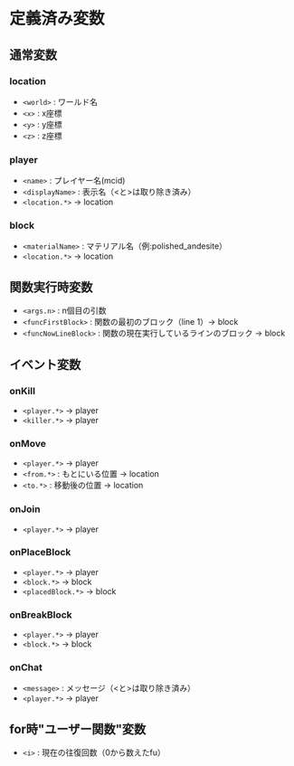 # 定義済み変数
## 通常変数
### location
- `<world>` : ワールド名
- `<x>` : x座標
- `<y>` : y座標
- `<z>` : z座標
### player
- `<name>` : プレイヤー名(mcid)
- `<displayName>` : 表示名（\<と\>は取り除き済み）
- `<location.*>` -> location
### block
- `<materialName>` : マテリアル名（例:polished_andesite）
- `<location.*>` -> location
## 関数実行時変数
- `<args.n>` : n個目の引数
- `<funcFirstBlock>` : 関数の最初のブロック（line 1）-> block
- `<funcNowLineBlock>` : 関数の現在実行しているラインのブロック -> block
## イベント変数
### onKill
- `<player.*>` -> player
- `<killer.*>` -> player
### onMove
- `<player.*>` -> player
- `<from.*>` : もとにいる位置 -> location
- `<to.*>` : 移動後の位置 -> location
### onJoin
- `<player.*>` -> player
### onPlaceBlock
- `<player.*>` -> player
- `<block.*>` -> block
- `<placedBlock.*>` -> block
### onBreakBlock
- `<player.*>` -> player
- `<block.*>` -> block
### onChat
- `<message>` : メッセージ（\<と\>は取り除き済み）
- `<player.*>` -> player
## for時"ユーザー関数"変数
- `<i>` : 現在の往復回数（0から数えたfu）